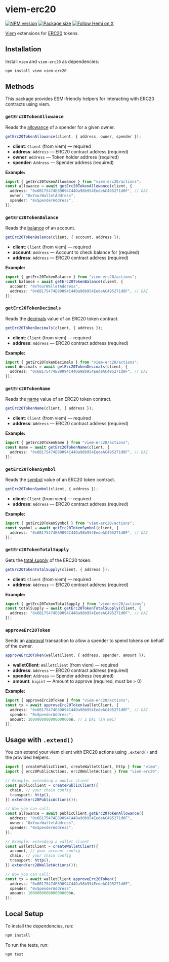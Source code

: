 # viem-erc20

[![NPM version](https://img.shields.io/npm/v/viem-erc20)](https://www.npmjs.com/package/viem-erc20) [![Package size](https://img.shields.io/bundlephobia/minzip/viem-erc20)](https://bundlephobia.com/package/viem-erc20) [![Follow Hemi on X](https://img.shields.io/twitter/url?url=https%3A%2F%2Fx.com%2Fhemi_xyz&style=flat&logo=x&label=%40hemi_xyz&labelColor=%23ff6c15&color=%230a0a0a)](https://x.com/intent/follow?screen_name=hemi_xyz)

[Viem](https://viem.sh/) extensions for [ERC20](https://docs.openzeppelin.com/contracts/4.x/api/token/erc20) tokens.

## Installation

Install `viem` and `viem-erc20` as dependencies:

```sh
npm install viem viem-erc20
```

## Methods

This package provides ESM-friendly helpers for interacting with ERC20 contracts using viem.

### `getErc20TokenAllowance`

Reads the [allowance](https://docs.openzeppelin.com/contracts/4.x/api/token/erc20#IERC20-allowance-address-address-) of a spender for a given owner.

```ts
getErc20TokenAllowance(client, { address, owner, spender });
```

- **client**: `Client` (from viem) — required
- **address**: `Address` — ERC20 contract address (required)
- **owner**: `Address` — Token holder address (required)
- **spender**: `Address` — Spender address (required)

**Example:**

```ts
import { getErc20TokenAllowance } from "viem-erc20/actions";
const allowance = await getErc20TokenAllowance(client, {
  address: "0x6B175474E89094C44Da98b954EedeAC495271d0F", // DAI
  owner: "0xYourWalletAddress",
  spender: "0xSpenderAddress",
});
```

### `getErc20TokenBalance`

Reads the [balance](https://docs.openzeppelin.com/contracts/4.x/api/token/erc20#IERC20-balanceOf-address-)
of an account.

```ts
getErc20TokenBalance(client, { account, address });
```

- **client**: `Client` (from viem) — required
- **account**: `Address` — Account to check balance for (required)
- **address**: `Address` — ERC20 contract address (required)

**Example:**

```ts
import { getErc20TokenBalance } from "viem-erc20/actions";
const balance = await getErc20TokenBalance(client, {
  account: "0xYourWalletAddress",
  address: "0x6B175474E89094C44Da98b954EedeAC495271d0F", // DAI
});
```

### `getErc20TokenDecimals`

Reads the [decimals](https://docs.openzeppelin.com/contracts/4.x/api/token/erc20#ERC20-decimals--) value of an ERC20 token contract.

```ts
getErc20TokenDecimals(client, { address });
```

- **client**: `Client` (from viem) — required
- **address**: `Address` — ERC20 contract address (required)

**Example:**

```ts
import { getErc20TokenDecimals } from "viem-erc20/actions";
const decimals = await getErc20TokenDecimals(client, {
  address: "0x6B175474E89094C44Da98b954EedeAC495271d0F", // DAI
});
```

### `getErc20TokenName`

Reads the [name](https://docs.openzeppelin.com/contracts/4.x/api/token/erc20#ERC20-name--) value of an ERC20 token contract.

```ts
getErc20TokenName(client, { address });
```

- **client**: `Client` (from viem) — required
- **address**: `Address` — ERC20 contract address (required)

**Example:**

```ts
import { getErc20TokenName } from "viem-erc20/actions";
const name = await getErc20TokenName(client, {
  address: "0x6B175474E89094C44Da98b954EedeAC495271d0F", // DAI
});
```

### `getErc20TokenSymbol`

Reads the [symbol](https://docs.openzeppelin.com/contracts/4.x/api/token/erc20#ERC20-symbol--) value of an ERC20 token contract.

```ts
getErc20TokenSymbol(client, { address });
```

- **client**: `Client` (from viem) — required
- **address**: `Address` — ERC20 contract address (required)

**Example:**

```ts
import { getErc20TokenSymbol } from "viem-erc20/actions";
const symbol = await getErc20TokenSymbol(client, {
  address: "0x6B175474E89094C44Da98b954EedeAC495271d0F", // DAI
});
```

### `getErc20TokenTotalSupply`

Gets the [total supply](https://docs.openzeppelin.com/contracts/4.x/api/token/erc20#IERC20-totalSupply--) of the ERC20 token.

```ts
getErc20TokenTotalSupply(client, { address });
```

- **client**: `Client` (from viem) — required
- **address**: `Address` — ERC20 contract address (required)

**Example:**

```ts
import { getErc20TokenTotalSupply } from "viem-erc20/actions";
const totalSupply = await getErc20TokenTotalSupply(client, {
  address: "0x6B175474E89094C44Da98b954EedeAC495271d0F", // DAI
});
```

### `approveErc20Token`

Sends an [approval](https://docs.openzeppelin.com/contracts/4.x/api/token/erc20#IERC20-approve-address-uint256-) transaction to allow a spender to spend tokens on behalf of the owner.

```ts
approveErc20Token(walletClient, { address, spender, amount });
```

- **walletClient**: `WalletClient` (from viem) — required
- **address**: `Address` — ERC20 contract address (required)
- **spender**: `Address` — Spender address (required)
- **amount**: `bigint` — Amount to approve (required, must be > 0)

**Example:**

```ts
import { approveErc20Token } from "viem-erc20/actions";
const tx = await approveErc20Token(walletClient, {
  address: "0x6B175474E89094C44Da98b954EedeAC495271d0F", // DAI
  spender: "0xSpenderAddress",
  amount: 1000000000000000000n, // 1 DAI (in wei)
});
```

## Usage with `.extend()`

You can extend your viem client with ERC20 actions using `.extend()` and the provided helpers:

```ts
import { createPublicClient, createWalletClient, http } from "viem";
import { erc20PublicActions, erc20WalletActions } from "viem-erc20";

// Example: extending a public client
const publicClient = createPublicClient({
  chain, // your chain config
  transport: http(),
}).extend(erc20PublicActions());

// Now you can call:
const allowance = await publicClient.getErc20TokenAllowance({
  address: "0x6B175474E89094C44Da98b954EedeAC495271d0F",
  owner: "0xYourWalletAddress",
  spender: "0xSpenderAddress",
});

// Example: extending a wallet client
const walletClient = createWalletClient({
  account, // your account config
  chain, // your chain config
  transport: http(),
}).extend(erc20WalletActions());

// Now you can call:
const tx = await walletClient.approveErc20Token({
  address: "0x6B175474E89094C44Da98b954EedeAC495271d0F",
  spender: "0xSpenderAddress",
  amount: 1000000000000000000n,
});
```

## Local Setup

To install the dependencies, run:

```sh
npm install
```

To run the tests, run:

```sh
npm test
```
